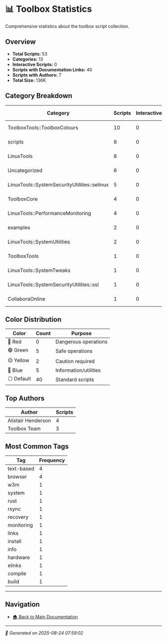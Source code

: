 # 📊 Toolbox Statistics

Comprehensive statistics about the toolbox script collection.

## Overview

- **Total Scripts:** 53
- **Categories:** 13
- **Interactive Scripts:** 0
- **Scripts with Documentation Links:** 40
- **Scripts with Authors:** 7
- **Total Size:** 136K

## Category Breakdown

| Category | Scripts | Interactive | Avg Size |
|----------|---------|-------------|----------|
| ToolboxTools::ToolboxColours | 10 | 0 | 1350 bytes |
| scripts | 8 | 0 | 7780 bytes |
| LinuxTools | 8 | 0 | 575 bytes |
| Uncategorized | 6 | 0 | 3779 bytes |
| LinuxTools::SystemSecurityUtilities::selinux | 5 | 0 | 741 bytes |
| ToolboxCore | 4 | 0 | 3091 bytes |
| LinuxTools::PerformanceMonitoring | 4 | 0 | 210 bytes |
| examples | 2 | 0 | 4752 bytes |
| LinuxTools::SystemUtilities | 2 | 0 | 1184 bytes |
| ToolboxTools | 1 | 0 | 2720 bytes |
| LinuxTools::SystemTweaks | 1 | 0 | 447 bytes |
| LinuxTools::SystemSecurityUtilities::ssl | 1 | 0 | 2278 bytes |
| CollaboraOnline | 1 | 0 | 1710 bytes |

## Color Distribution

| Color | Count | Purpose |
|-------|-------|---------|
| 🔴 Red | 0 | Dangerous operations |
| 🟢 Green | 5 | Safe operations |
| 🟡 Yellow | 2 | Caution required |
| 🔵 Blue | 5 | Information/utilities |
| ⚪ Default | 40 | Standard scripts |

## Top Authors

| Author | Scripts |
|--------|---------|
| Alistair Henderson | 4 |
| Toolbox Team | 3 |

## Most Common Tags

| Tag | Frequency |
|-----|-----------|
| text-based | 4 |
| browser | 4 |
| w3m | 1 |
| system | 1 |
| rust | 1 |
| rsync | 1 |
| recovery | 1 |
| monitoring | 1 |
| links | 1 |
| install | 1 |
| info | 1 |
| hardware | 1 |
| elinks | 1 |
| compile | 1 |
| build | 1 |

---

## Navigation

- [🏠 Back to Main Documentation](README.md)

---

*📅 Generated on 2025-08-24 07:59:02*
